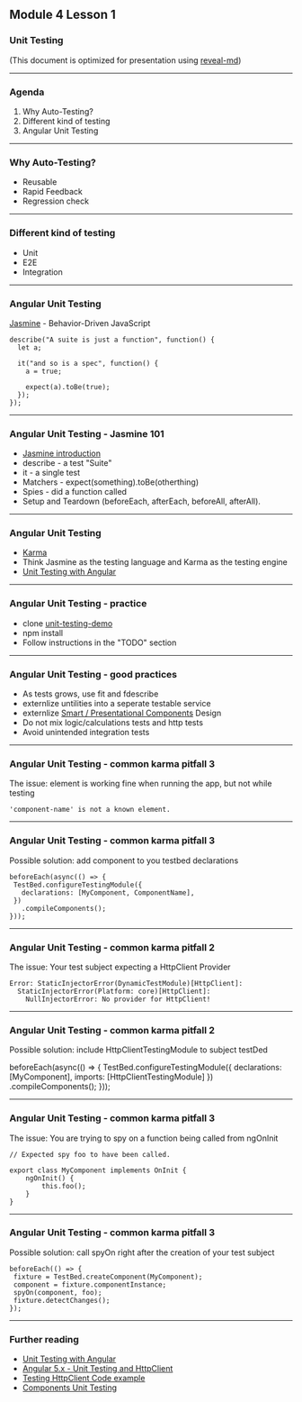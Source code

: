 ## Module 4 Lesson 1
### Unit Testing
(This document is optimized for presentation using [reveal-md](https://github.com/webpro/reveal-md))


---

### Agenda
1. Why Auto-Testing?
2. Different kind of testing
3. Angular Unit Testing

---
### Why Auto-Testing?
* <!-- .element: class="fragment" -->Reusable
* <!-- .element: class="fragment" -->Rapid Feedback
* <!-- .element: class="fragment" -->Regression check

---
### Different kind of testing
* <!-- .element: class="fragment" -->Unit
* <!-- .element: class="fragment" -->E2E
* <!-- .element: class="fragment" -->Integration


---
### Angular Unit Testing
[Jasmine](https://jasmine.github.io/) - Behavior-Driven JavaScript
```
describe("A suite is just a function", function() {
  let a;

  it("and so is a spec", function() {
    a = true;

    expect(a).toBe(true);
  });
});
```

---
### Angular Unit Testing - Jasmine 101
* [Jasmine introduction](https://jasmine.github.io/2.9/introduction)
* <!-- .element: class="fragment" -->describe - a test "Suite"
* <!-- .element: class="fragment" -->it - a single test
* <!-- .element: class="fragment" -->Matchers - expect(something).toBe(otherthing)
* <!-- .element: class="fragment" -->Spies - did a function called
* <!-- .element: class="fragment" -->Setup and Teardown (beforeEach, afterEach, beforeAll, afterAll).

---
### Angular Unit Testing
* [Karma](https://karma-runner.github.io/2.0/index.html)
* Think Jasmine as the testing language and Karma as the testing engine
* [Unit Testing with Angular](https://www.youtube.com/watch?v=Yod3tBt0beM)

---
### Angular Unit Testing - practice
* clone [unit-testing-demo](https://github.com/WEBbeast2018/unit-testing-demo)
* npm install
* Follow instructions in the "TODO" section

---
### Angular Unit Testing - good practices
* As tests grows, use fit and fdescribe
* externlize untilities into a seperate testable service
* externlize  [Smart / Presentational Components](https://blog.angular-university.io/angular-2-smart-components-vs-presentation-components-whats-the-difference-when-to-use-each-and-why/) Design
* Do not mix logic/calculations tests and http tests
* Avoid unintended integration tests


---
### Angular Unit Testing - common karma pitfall 3
The issue: element is working fine when running the app, but not while testing

```
'component-name' is not a known element.
```

---
### Angular Unit Testing - common karma pitfall 3

Possible solution: add component to you testbed declarations
```
beforeEach(async(() => {
 TestBed.configureTestingModule({
   declarations: [MyComponent, ComponentName],
 })
   .compileComponents();
}));
```


---
### Angular Unit Testing - common karma pitfall 2
The issue: Your test subject expecting a HttpClient Provider

```
Error: StaticInjectorError(DynamicTestModule)[HttpClient]:
  StaticInjectorError(Platform: core)[HttpClient]:
    NullInjectorError: No provider for HttpClient!
```
---

### Angular Unit Testing - common karma pitfall 2
Possible solution: include HttpClientTestingModule to subject testDed

beforeEach(async(() => {
 TestBed.configureTestingModule({
   declarations: [MyComponent],
   imports: [HttpClientTestingModule]
 })
   .compileComponents();
}));



---
### Angular Unit Testing - common karma pitfall 3
The issue: You are trying to spy on a function being called from ngOnInit

```
// Expected spy foo to have been called.

export class MyComponent implements OnInit {
    ngOnInit() {
 	    this.foo();
    }
}
```

---
### Angular Unit Testing - common karma pitfall 3
Possible solution: call spyOn right after the creation of your test subject
```
beforeEach(() => {
 fixture = TestBed.createComponent(MyComponent);
 component = fixture.componentInstance;
 spyOn(component, foo);
 fixture.detectChanges();
});
```



---
### Further reading
* [Unit Testing with Angular](https://www.youtube.com/watch?v=Yod3tBt0beM)
* [Angular 5.x - Unit Testing and HttpClient](https://www.youtube.com/watch?v=4JVnSkR04tM)
* [Testing HttpClient Code example](https://github.com/PaulHalliday/AngularTestingHttpClient)
* [Components Unit Testing](https://codecraft.tv/courses/angular/unit-testing/components/)


